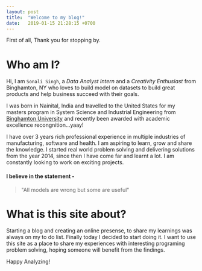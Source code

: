 ```yaml
---
layout: post
title:  "Welcome to my blog!"
date:   2019-01-15 21:28:15 +0700
---
```

First of all, Thank you for stopping by.

# Who am I?
Hi, I am `Sonali Singh`, a *Data Analyst Intern* and a *Creativity Enthusiast* from Binghamton, NY who loves to build model on datasets to build great products and help business succeed with their goals. 

I was born in Nainital, India and travelled to the United States for my masters program in System Science and Industrial Engineering from [Binghamton University](https://www.binghamton.edu/) and recently been awarded with academic excellence recongnition...yaay!

I have over 3 years rich  professional experience in multiple industries of manufacturing, software and health. I am aspiring to learn, grow and share the knowledge. I started real world problem solving and delivering solutions from the year 2014, since then I have come far and learnt a lot. I am constantly looking to work on exciting projects.

#### I believe in the statement -
> "All models are wrong but some are useful"


# What is this site about?
Starting a blog and creating an online presense, to share my learnings was always on my to do list. Finally today I decided to start doing it.
I want to use this site as a place to share my experiences with interesting programing problem solving, hoping someone will benefit from the findings.

Happy Analyzing!

